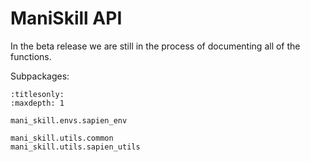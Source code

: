 # ManiSkill API

In the beta release we are still in the process of documenting all of the functions.

Subpackages:

```{toctree}
:titlesonly:
:maxdepth: 1
   
mani_skill.envs.sapien_env

mani_skill.utils.common
mani_skill.utils.sapien_utils
```